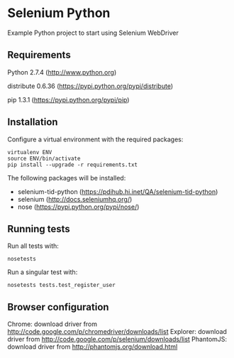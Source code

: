 Selenium Python
===============

Example Python project to start using Selenium WebDriver

Requirements
------------

Python 2.7.4 (http://www.python.org)

distribute 0.6.36 (https://pypi.python.org/pypi/distribute)

pip 1.3.1 (https://pypi.python.org/pypi/pip)

Installation
------------

Configure a virtual environment with the required packages:

```
virtualenv ENV
source ENV/bin/activate
pip install --upgrade -r requirements.txt
```

The following packages will be installed:
  * selenium-tid-python (https://pdihub.hi.inet/QA/selenium-tid-python)
  * selenium (http://docs.seleniumhq.org/)
  * nose (https://pypi.python.org/pypi/nose/)

Running tests
-------------

Run all tests with:

```
nosetests
```

Run a singular test with:

```
nosetests tests.test_register_user
```

Browser configuration
---------------------

Chrome: download driver from http://code.google.com/p/chromedriver/downloads/list
Explorer: download driver from http://code.google.com/p/selenium/downloads/list
PhantomJS: download driver from http://phantomjs.org/download.html

